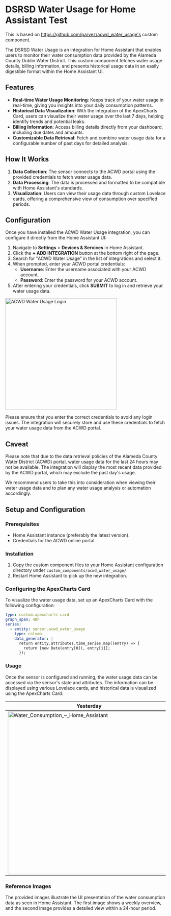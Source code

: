 # DSRSD Water Usage for Home Assistant Test

This is based on https://github.com/parvez/acwd_water_usage's custom component.

The DSRSD Water Usage is an integration for Home Assistant that enables users to monitor their water consumption data provided by the Alameda County Dublin Water District. This custom component fetches water usage details, billing information, and presents historical usage data in an easily digestible format within the Home Assistant UI.

## Features

- **Real-time Water Usage Monitoring**: Keeps track of your water usage in real-time, giving you insights into your daily consumption patterns.
- **Historical Data Visualization**: With the integration of the ApexCharts Card, users can visualize their water usage over the last 7 days, helping identify trends and potential leaks.
- **Billing Information**: Access billing details directly from your dashboard, including due dates and amounts.
- **Customizable Data Retrieval**: Fetch and combine water usage data for a configurable number of past days for detailed analysis.

## How It Works

1. **Data Collection**: The sensor connects to the ACWD portal using the provided credentials to fetch water usage data.
2. **Data Processing**: The data is processed and formatted to be compatible with Home Assistant's standards.
3. **Visualization**: Users can view their usage data through custom Lovelace cards, offering a comprehensive view of consumption over specified periods.

## Configuration

Once you have installed the ACWD Water Usage integration, you can configure it directly from the Home Assistant UI:

1. Navigate to **Settings** > **Devices & Services** in Home Assistant.
2. Click the **+ ADD INTEGRATION** button at the bottom right of the page.
3. Search for "ACWD Water Usage" in the list of integrations and select it.
4. When prompted, enter your ACWD portal credentials:
    - **Username**: Enter the username associated with your ACWD account.
    - **Password**: Enter the password for your ACWD account.
5. After entering your credentials, click **SUBMIT** to log in and retrieve your water usage data.

<img width="350" alt="ACWD Water Usage Login" src="https://github.com/parvez/acwd_water_usage/assets/126749/eb7a691b-0adb-4539-8d08-8005f39b85f2">

Please ensure that you enter the correct credentials to avoid any login issues. The integration will securely store and use these credentials to fetch your water usage data from the ACWD portal.

## Caveat

Please note that due to the data retrieval policies of the Alameda County Water District (ACWD) portal, water usage data for the last 24 hours may not be available. The integration will display the most recent data provided by the ACWD portal, which may exclude the past day's usage.

We recommend users to take this into consideration when viewing their water usage data and to plan any water usage analysis or automation accordingly.

## Setup and Configuration

### Prerequisites

- Home Assistant instance (preferably the latest version).
- Credentials for the ACWD online portal.

### Installation

1. Copy the custom component files to your Home Assistant configuration directory under `custom_components/acwd_water_usage/`.
2. Restart Home Assistant to pick up the new integration.

### Configuring the ApexCharts Card

To visualize the water usage data, set up an ApexCharts Card with the following configuration:

```yaml
type: custom:apexcharts-card
graph_span: 48h
series:
  - entity: sensor.acwd_water_usage
    type: column
    data_generator: |
      return entity.attributes.time_series.map((entry) => {
        return [new Date(entry[0]), entry[1]];
      });
```

### Usage

Once the sensor is configured and running, the water usage data can be accessed via the sensor's state and attributes. The information can be displayed using various Lovelace cards, and historical data is visualized using the ApexCharts Card.

|Yesterday|Last 7 Days|
|--|--|
|<img width="510" alt="Water_Consumption_–_Home_Assistant" src="https://github.com/parvez/acwd_water_usage/assets/126749/e2588f07-4f79-4ccf-b68d-42f42f4ad4d2">|<img width="508" alt="Water_Consumption_–_Home_Assistant-2" src="https://github.com/parvez/acwd_water_usage/assets/126749/3fc884d0-3059-46b5-8b15-c7c6080f99f7">|

### Reference Images

The provided images illustrate the UI presentation of the water consumption data as seen in Home Assistant. The first image shows a weekly overview, and the second image provides a detailed view within a 24-hour period.
